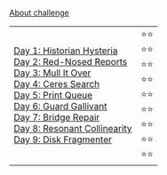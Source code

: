 <br>
<a href="https://adventofcode.com/2024/about"> About challenge </a>

<br>

<table>
<tr>
</tr>
<tr>
<td>
<a href="https://github.com/smolyohnny/advent-of-code/blob/master/src/y2024/Day1.java"> Day 1: Historian Hysteria </a> <br>
<a href="https://github.com/smolyohnny/advent-of-code/blob/master/src/y2024/Day2.java"> Day 2: Red-Nosed Reports </a> <br>
<a href="https://github.com/smolyohnny/advent-of-code/blob/master/src/y2024/Day3.java"> Day 3: Mull It Over </a> <br>
<a href="https://github.com/smolyohnny/advent-of-code/blob/master/src/y2024/Day4.java"> Day 4: Ceres Search </a> <br>
<a href="https://github.com/smolyohnny/advent-of-code/blob/master/src/y2024/Day5.java"> Day 5: Print Queue </a> <br>
<a href="https://github.com/smolyohnny/advent-of-code/blob/master/src/y2024/Day6.java"> Day 6: Guard Gallivant </a> <br>
<a href="https://github.com/smolyohnny/advent-of-code/blob/master/src/y2024/Day7.java"> Day 7: Bridge Repair </a> <br>
<a href="https://github.com/smolyohnny/advent-of-code/blob/master/src/y2024/Day8.java"> Day 8: Resonant Collinearity </a> <br>
<a href="https://github.com/smolyohnny/advent-of-code/blob/master/src/y2024/Day9.java"> Day 9: Disk Fragmenter </a>
</td>
<td>
⭐⭐ <br>
⭐⭐ <br>
⭐⭐ <br>
⭐⭐ <br>
⭐⭐ <br>
⭐⭐ <br>
⭐⭐ <br>
⭐⭐ <br>
⭐⭐ <br>
</td>
</tr>
</table>
